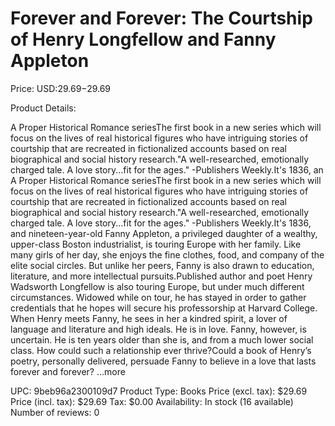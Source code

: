 # Forever and Forever: The Courtship of Henry Longfellow and Fanny Appleton

Price: USD:$29.69-$29.69

Product Details:

A Proper Historical Romance seriesThe first book in a new series which will focus on the lives of real historical figures who have intriguing stories of courtship that are recreated in fictionalized accounts based on real biographical and social history research."A well-researched, emotionally charged tale. A love story...fit for the ages." -Publishers Weekly.It's 1836, an A Proper Historical Romance seriesThe first book in a new series which will focus on the lives of real historical figures who have intriguing stories of courtship that are recreated in fictionalized accounts based on real biographical and social history research."A well-researched, emotionally charged tale. A love story...fit for the ages." -Publishers Weekly.It's 1836, and nineteen-year-old Fanny Appleton, a privileged daughter of a wealthy, upper-class Boston industrialist, is touring Europe with her family. Like many girls of her day, she enjoys the fine clothes, food, and company of the elite social circles. But unlike her peers, Fanny is also drawn to education, literature, and more intellectual pursuits.Published author and poet Henry Wadsworth Longfellow is also touring Europe, but under much different circumstances. Widowed while on tour, he has stayed in order to gather credentials that he hopes will secure his professorship at Harvard College. When Henry meets Fanny, he sees in her a kindred spirit, a lover of language and literature and high ideals. He is in love. Fanny, however, is uncertain. He is ten years older than she is, and from a much lower social class. How could such a relationship ever thrive?Could a book of Henry’s poetry, personally delivered, persuade Fanny to believe in a love that lasts forever and forever? ...more

UPC: 9beb96a2300109d7
Product Type: Books
Price (excl. tax): $29.69
Price (incl. tax): $29.69
Tax: $0.00
Availability: In stock (16 available)
Number of reviews: 0